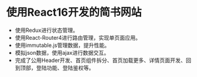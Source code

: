 

# 使用React16开发的简书网站
- 使用Redux进行状态管理。
- 使用React-Router4进行路由管理，实现单页面应用。
- 使用immutable.js管理数据，提升性能。
- 模拟json数据，使用ajax进行数据交互。
- 完成了公用Header开发、首页组件拆分、首页加载更多、详情页面开发、回到顶部，登陆功能、登陆鉴权等。

